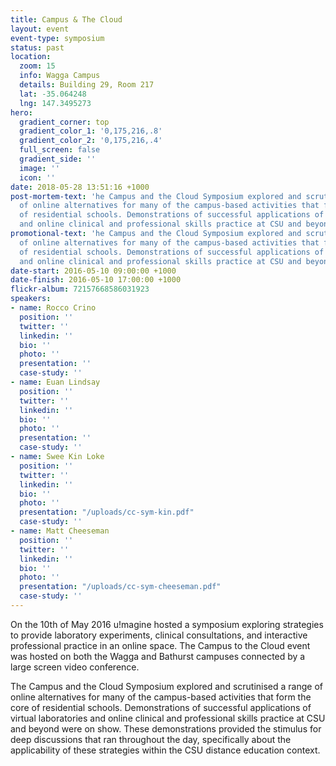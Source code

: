 ```yaml
---
title: Campus & The Cloud
layout: event
event-type: symposium
status: past
location:
  zoom: 15
  info: Wagga Campus
  details: Building 29, Room 217
  lat: -35.064248
  lng: 147.3495273
hero:
  gradient_corner: top
  gradient_color_1: '0,175,216,.8'
  gradient_color_2: '0,175,216,.4'
  full_screen: false
  gradient_side: ''
  image: ''
  icon: ''
date: 2018-05-28 13:51:16 +1000
post-mortem-text: 'he Campus and the Cloud Symposium explored and scrutinised a range
  of online alternatives for many of the campus-based activities that form the core
  of residential schools. Demonstrations of successful applications of virtual laboratories
  and online clinical and professional skills practice at CSU and beyond were on show. '
promotional-text: 'he Campus and the Cloud Symposium explored and scrutinised a range
  of online alternatives for many of the campus-based activities that form the core
  of residential schools. Demonstrations of successful applications of virtual laboratories
  and online clinical and professional skills practice at CSU and beyond were on show. '
date-start: 2016-05-10 09:00:00 +1000
date-finish: 2016-05-10 17:00:00 +1000
flickr-album: 72157668586031923
speakers:
- name: Rocco Crino
  position: ''
  twitter: ''
  linkedin: ''
  bio: ''
  photo: ''
  presentation: ''
  case-study: ''
- name: Euan Lindsay
  position: ''
  twitter: ''
  linkedin: ''
  bio: ''
  photo: ''
  presentation: ''
  case-study: ''
- name: Swee Kin Loke
  position: ''
  twitter: ''
  linkedin: ''
  bio: ''
  photo: ''
  presentation: "/uploads/cc-sym-kin.pdf"
  case-study: ''
- name: Matt Cheeseman
  position: ''
  twitter: ''
  linkedin: ''
  bio: ''
  photo: ''
  presentation: "/uploads/cc-sym-cheeseman.pdf"
  case-study: ''
---
```

On the 10th of May 2016 u!magine hosted a symposium exploring strategies to provide laboratory experiments, clinical consultations, and interactive professional practice in an online space. The Campus to the Cloud event was hosted on both the Wagga and Bathurst campuses connected by a large screen video conference.

The Campus and the Cloud Symposium explored and scrutinised a range of online alternatives for many of the campus-based activities that form the core of residential schools. Demonstrations of successful applications of virtual laboratories and online clinical and professional skills practice at CSU and beyond were on show. These demonstrations provided the stimulus for deep discussions that ran throughout the day, specifically about the applicability of these strategies within the CSU distance education context.